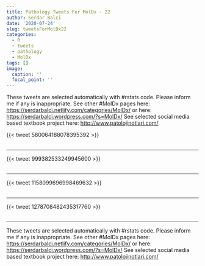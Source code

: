 ```yaml
---
title: Pathology Tweets For MolDx - 22
author: Serdar Balci
date: '2020-07-24'
slug: tweetsForMolDx22
categories:
  - R
  - tweets
  - pathology
  - MolDx
tags: []
image:
  caption: ''
  focal_point: ''
---
```



These tweets are selected automatically with #rstats code. Please inform me if any is inappropriate.
See other #MolDx pages here: https://serdarbalci.netlify.com/categories/MolDx/  or here: https://serdarbalci.wordpress.com/?s=MolDx/ 
See selected social media based textbook project here: http://www.patolojinotlari.com/

{{< tweet 580064188078395392 >}}
<br>
<br>
<hr>
{{< tweet 999382533249945600 >}}
<br>
<br>
<hr>
{{< tweet 1158099696998469632 >}}
<br>
<br>
<hr>
{{< tweet 1278708482435317760 >}}
<br>
<br>
<hr>


These tweets are selected automatically with #rstats code. Please inform me if any is inappropriate.
See other #MolDx pages here: https://serdarbalci.netlify.com/categories/MolDx/  or here: https://serdarbalci.wordpress.com/?s=MolDx/ 
See selected social media based textbook project here: http://www.patolojinotlari.com/
